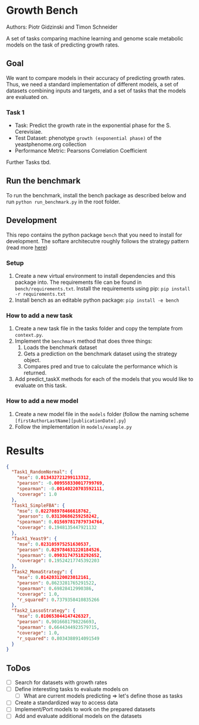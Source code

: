 # Growth Bench
Authors: Piotr Gidzinski and Timon Schneider

A set of tasks comparing machine learning and genome scale metabolic models on the task of predicting growth rates.

## Goal

We want to compare models in their accuracy of predicting growth rates. Thus, we need a standard implementation of different models, a set of datasets combining inputs and targets, and a set of tasks that the models are evaluated on.

### Task 1

- Task: Predict the growth rate in the exponential phase for the S. Cerevisiae.
- Test Dataset: phenotype `growth (exponential phase)` of the yeastphenome.org collection
- Performance Metric: Pearsons Correlation Coefficient

Further Tasks tbd.

## Run the benchmark

To run the benchmark, install the bench package as described below and run `python run_benchmark.py` in the root folder.

## Development

This repo contains the python package `bench` that you need to install for development. The softare architecutre roughly follows the strategy pattern (read more [here](https://refactoring.guru/design-patterns/strategy))

### Setup

1. Create a new virtual environment to install dependencies and this package into. The requirements file can be found in `bench/requirements.txt`. Install the requirements using pip: `pip install -r requirements.txt`
2. Install bench as an editable python package: `pip install -e bench`

### How to add a new task

1. Create a new task file in the tasks folder and copy the template from `context.py`.
2. Implement the `benchmark` method that does three things:
   1. Loads the benchmark dataset
   2. Gets a prediction on the benchmark dataset using the strategy object.
   3. Compares pred and true to calculate the performance which is returned.
3. Add predict_taskX methods for each of the models that you would like to evaluate on this task.

### How to add a new model

1. Create a new model file in the `models` folder (follow the naming scheme `[firstAuthorLastName][publicationDate].py`)
2. Follow the implementation in `models/example.py`

# Results

```json
{
  "Task1_RandomNormal": {
    "mse": 0.013432721299113312, 
    "pearson": -0.009558330017799769, 
    "spearman": -0.00140220703592111, 
    "coverage": 1.0
  }, 
  "Task1_SimpleFBA": {
    "mse": 0.022708978466618762, 
    "pearson": 0.03130686259258242, 
    "spearman": 0.015697817879734764, 
    "coverage": 0.1948135447921132
  }, 
  "Task1_Yeast9": {
    "mse": 0.023105975251630537, 
    "pearson": 0.029784631220184526, 
    "spearman": 0.09031747518292652, 
    "coverage": 0.19524217745392203
  }, 
  "Task2_MomaStrategy": {
    "mse": 0.014203120023012161, 
    "pearson": 0.8623281765291522, 
    "spearman": 0.69828412990386, 
    "coverage": 1.0, 
    "r_squared": 0.7379358410835266
  }, 
  "Task2_LassoStrategy": {
    "mse": 0.010653044147426327, 
    "pearson": 0.9016681798226693, 
    "spearman": 0.6644344923579715, 
    "coverage": 1.0, 
    "r_squared": 0.8034388914091549
  }
}
```

## ToDos

- [ ] Search for datasets with growth rates
- [ ] Define interesting tasks to evaluate models on
  - [ ] What are current models predicting => let's define those as tasks
- [ ] Create a standardized way to access data
- [ ] Implement/Port models to work on the prepared datasets
- [ ] Add and evaluate additional models on the datasets

